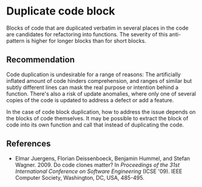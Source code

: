 # Duplicate code block
Blocks of code that are duplicated verbatim in several places in the code are candidates for refactoring into functions. The severity of this anti-pattern is higher for longer blocks than for short blocks.


## Recommendation
Code duplication is undesirable for a range of reasons: The artificially inflated amount of code hinders comprehension, and ranges of similar but subtly different lines can mask the real purpose or intention behind a function. There's also a risk of update anomalies, where only one of several copies of the code is updated to address a defect or add a feature.

In the case of code block duplication, how to address the issue depends on the blocks of code themselves. It may be possible to extract the block of code into its own function and call that instead of duplicating the code.


## References
* Elmar Juergens, Florian Deissenboeck, Benjamin Hummel, and Stefan Wagner. 2009. Do code clones matter? In *Proceedings of the 31st International Conference on Software Engineering* (ICSE '09). IEEE Computer Society, Washington, DC, USA, 485-495.
